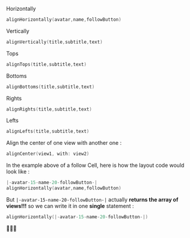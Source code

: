 Horizontally
```swift
alignHorizontally(avatar,name,followButton)
```

Vertically
```swift
alignVertically(title,subtitle,text)
```

Tops
```swift
alignTops(title,subtitle,text)
```

Bottoms
```swift
alignBottoms(title,subtitle,text)
```

Rights
```swift
alignRights(title,subtitle,text)
```

Lefts
```swift
alignLefts(title,subtitle,text)
```

Align the center of one view with another one :
```swift
alignCenter(view1, with: view2)
```


In the example above of a follow Cell, here is how the layout code would look like :
```swift
|-avatar-15-name-20-followButton-|
alignHorizontally(avatar,name,followButton)
```
But `|-avatar-15-name-20-followButton-|` actually **returns the array of views!!!** so we can write it in one **single** statement :

```swift
alignHorizontally(|-avatar-15-name-20-followButton-|)
```
🎉🎉🎉
